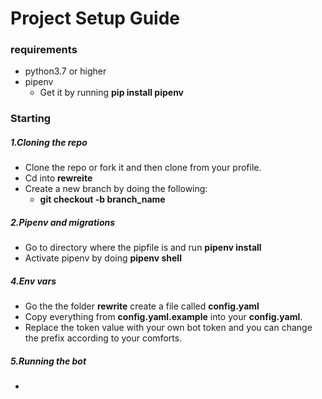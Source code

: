 # Project Setup Guide

### requirements
- python3.7 or higher
- pipenv 
  - Get it by running **pip install pipenv**

### Starting
##### 1.Cloning the repo
- Clone the repo or fork it and then clone from your profile.
- Cd into **rewreite**
- Create a new branch by doing the following:
  - **git checkout -b branch_name**
##### 2.Pipenv and migrations
- Go to directory where the pipfile is and run **pipenv install**
- Activate pipenv by doing **pipenv shell**
  
##### 4.Env vars
- Go the the folder **rewrite** create a file called **config.yaml**
- Copy everything from **config.yaml.example** into your **config.yaml**.
- Replace the token value with your own bot token and you can change the prefix according to your comforts.
  
##### 5.Running the bot
- 

